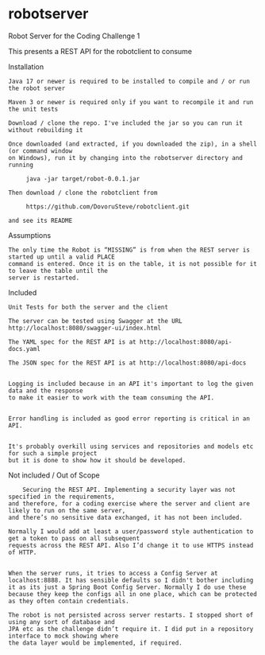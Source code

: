 # robotserver

Robot Server for the Coding Challenge 1

This presents a REST API for the robotclient to consume


Installation

	Java 17 or newer is required to be installed to compile and / or run the robot server

	Maven 3 or newer is required only if you want to recompile it and run the unit tests

	Download / clone the repo. I've included the jar so you can run it without rebuilding it

	Once downloaded (and extracted, if you downloaded the zip), in a shell (or command window
	on Windows), run it by changing into the robotserver directory and running 

	     java -jar target/robot-0.0.1.jar

	Then download / clone the robotclient from

	     https://github.com/DovoruSteve/robotclient.git

	and see its README
		

Assumptions

	The only time the Robot is “MISSING” is from when the REST server is started up until a valid PLACE
	command is entered. Once it is on the table, it is not possible for it to leave the table until the
	server is restarted.


Included

	Unit Tests for both the server and the client 

	The server can be tested using Swagger at the URL http://localhost:8080/swagger-ui/index.html

	The YAML spec for the REST API is at http://localhost:8080/api-docs.yaml

	The JSON spec for the REST API is at http://localhost:8080/api-docs


	Logging is included because in an API it's important to log the given data and the response
	to make it easier to work with the team consuming the API.


	Error handling is included as good error reporting is critical in an API.


	It's probably overkill using services and repositories and models etc for such a simple project
	but it is done to show how it should be developed.


Not included / Out of Scope

    	Securing the REST API. Implementing a security layer was not specified in the requirements,
	and therefore, for a coding exercise where the server and client are likely to run on the same server,
	and there’s no sensitive data exchanged, it has not been included.

	Normally I would add at least a user/password style authentication to get a token to pass on all subsequent
	requests across the REST API. Also I’d change it to use HTTPS instead of HTTP. 


	When the server runs, it tries to access a Config Server at localhost:8888. It has sensible defaults so I didn't bother including it as its just a Spring Boot Config Server. Normally I do use these because they keep the configs all in one place, which can be protected as they often contain credentials.

	The robot is not persisted across server restarts. I stopped short of using any sort of database and
	JPA etc as the challenge didn’t require it. I did put in a repository interface to mock showing where
	the data layer would be implemented, if required.
